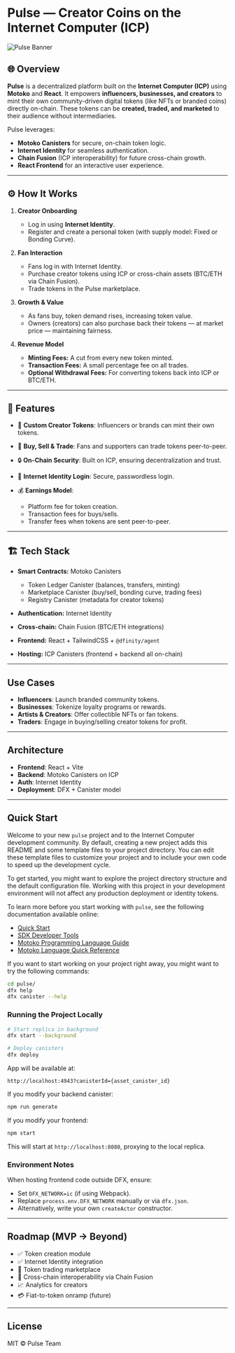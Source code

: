 # Pulse — Creator Coins on the Internet Computer (ICP)

![Pulse Banner](./docs/banner.png) <!-- Optional: add a cool banner image -->

## 🌐 Overview

**Pulse** is a decentralized platform built on the **Internet Computer (ICP)** using **Motoko** and **React**. It empowers **influencers, businesses, and creators** to mint their own community-driven digital tokens (like NFTs or branded coins) directly on-chain. These tokens can be **created, traded, and marketed** to their audience without intermediaries.

Pulse leverages:

* **Motoko Canisters** for secure, on-chain token logic.
* **Internet Identity** for seamless authentication.
* **Chain Fusion** (ICP interoperability) for future cross-chain growth.
* **React Frontend** for an interactive user experience.


---

## ⚙️ How It Works

1. **Creator Onboarding**

   * Log in using **Internet Identity**.
   * Register and create a personal token (with supply model: Fixed or Bonding Curve).

2. **Fan Interaction**

   * Fans log in with Internet Identity.
   * Purchase creator tokens using ICP or cross-chain assets (BTC/ETH via Chain Fusion).
   * Trade tokens in the Pulse marketplace.

3. **Growth & Value**

   * As fans buy, token demand rises, increasing token value.
   * Owners (creators) can also purchase back their tokens — at market price — maintaining fairness.

4. **Revenue Model**

   * **Minting Fees:** A cut from every new token minted.
   * **Transaction Fees:** A small percentage fee on all trades.
   * **Optional Withdrawal Fees:** For converting tokens back into ICP or BTC/ETH.

---

## 🚀  Features

* 🎨 **Custom Creator Tokens**: Influencers or brands can mint their own tokens.
* 💱 **Buy, Sell & Trade**: Fans and supporters can trade tokens peer-to-peer.
* 🔒 **On-Chain Security**: Built on ICP, ensuring decentralization and trust.
* 🧩 **Internet Identity Login**: Secure, passwordless login.
* 💰 **Earnings Model**:

  * Platform fee for token creation.
  * Transaction fees for buys/sells.
  * Transfer fees when tokens are sent peer-to-peer.

---

## 🏗️ Tech Stack

* **Smart Contracts:** Motoko Canisters

  * Token Ledger Canister (balances, transfers, minting)
  * Marketplace Canister (buy/sell, bonding curve, trading fees)
  * Registry Canister (metadata for creator tokens)
* **Authentication:** Internet Identity
* **Cross-chain:** Chain Fusion (BTC/ETH integrations)
* **Frontend:** React + TailwindCSS + `@dfinity/agent`
* **Hosting:** ICP Canisters (frontend + backend all on-chain)

---

## Use Cases

* **Influencers**: Launch branded community tokens.
* **Businesses**: Tokenize loyalty programs or rewards.
* **Artists & Creators**: Offer collectible NFTs or fan tokens.
* **Traders**: Engage in buying/selling creator tokens for profit.

---

## Architecture

* **Frontend**: React + Vite
* **Backend**: Motoko Canisters on ICP
* **Auth**: Internet Identity
* **Deployment**: DFX + Canister model

---

## Quick Start

Welcome to your new `pulse` project and to the Internet Computer development community. By default, creating a new project adds this README and some template files to your project directory. You can edit these template files to customize your project and to include your own code to speed up the development cycle.

To get started, you might want to explore the project directory structure and the default configuration file. Working with this project in your development environment will not affect any production deployment or identity tokens.

To learn more before you start working with `pulse`, see the following documentation available online:

* [Quick Start](https://internetcomputer.org/docs/current/developer-docs/setup/deploy-locally)
* [SDK Developer Tools](https://internetcomputer.org/docs/current/developer-docs/setup/install)
* [Motoko Programming Language Guide](https://internetcomputer.org/docs/current/motoko/main/motoko)
* [Motoko Language Quick Reference](https://internetcomputer.org/docs/current/motoko/main/language-manual)

If you want to start working on your project right away, you might want to try the following commands:

```bash
cd pulse/
dfx help
dfx canister --help
```

### Running the Project Locally

```bash
# Start replica in background
dfx start --background

# Deploy canisters
dfx deploy
```

App will be available at:

```
http://localhost:4943?canisterId={asset_canister_id}
```

If you modify your backend canister:

```bash
npm run generate
```

If you modify your frontend:

```bash
npm start
```

This will start at `http://localhost:8080`, proxying to the local replica.

### Environment Notes

When hosting frontend code outside DFX, ensure:

* Set `DFX_NETWORK=ic` (if using Webpack).
* Replace `process.env.DFX_NETWORK` manually or via `dfx.json`.
* Alternatively, write your own `createActor` constructor.

---

## Roadmap (MVP → Beyond)

* ✅ Token creation module
* ✅ Internet Identity integration
* 🔄 Token trading marketplace
* 🚀 Cross-chain interoperability via Chain Fusion
* 📈 Analytics for creators
* 💳 Fiat-to-token onramp (future)

---

## License

MIT © Pulse Team

